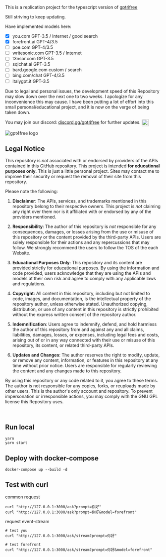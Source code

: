 This is a replication project for the typescript version of [gpt4free](https://github.com/xtekky/gpt4free)

Still striving to keep updating.

Have implemented models here:
- [x] you.com	GPT-3.5 / Internet / good search
- [x] forefront.ai	GPT-4/3.5
- [ ] poe.com	GPT-4/3.5
- [ ] writesonic.com	GPT-3.5 / Internet
- [ ] t3nsor.com	GPT-3.5
- [ ] sqlchat.ai	GPT-3.5
- [ ] bard.google.com	custom / search
- [ ] bing.com/chat	GPT-4/3.5
- [ ] italygpt.it	GPT-3.5

Due to legal and personal issues, the development speed of this Repository may slow down over the next one to two weeks. I apologize for any inconvenience this may cause. I have been putting a lot of effort into this small personal/educational project, and it is now on the verge of being taken down.

<p>You may join our discord: <a href="https://discord.com/invite/gpt4free">discord.gg/gpt4free<a> for further updates. <a href="https://discord.gg/gpt4free"><img align="center" alt="gpt4free Discord" width="22px" src="https://raw.githubusercontent.com/peterthehan/peterthehan/master/assets/discord.svg" /></a></p>


<img alt="gpt4free logo" src="https://user-images.githubusercontent.com/98614666/233799515-1a7cb6a3-b17f-42c4-956d-8d2a0664466f.png">

## Legal Notice <a name="legal-notice"></a>

This repository is _not_ associated with or endorsed by providers of the APIs contained in this GitHub repository. This project is intended **for educational purposes only**. This is just a little personal project. Sites may contact me to improve their security or request the removal of their site from this repository.

Please note the following:

1. **Disclaimer**: The APIs, services, and trademarks mentioned in this repository belong to their respective owners. This project is _not_ claiming any right over them nor is it affiliated with or endorsed by any of the providers mentioned.

2. **Responsibility**: The author of this repository is _not_ responsible for any consequences, damages, or losses arising from the use or misuse of this repository or the content provided by the third-party APIs. Users are solely responsible for their actions and any repercussions that may follow. We strongly recommend the users to follow the TOS of the each Website.

3. **Educational Purposes Only**: This repository and its content are provided strictly for educational purposes. By using the information and code provided, users acknowledge that they are using the APIs and models at their own risk and agree to comply with any applicable laws and regulations.

4. **Copyright**: All content in this repository, including but not limited to code, images, and documentation, is the intellectual property of the repository author, unless otherwise stated. Unauthorized copying, distribution, or use of any content in this repository is strictly prohibited without the express written consent of the repository author.

5. **Indemnification**: Users agree to indemnify, defend, and hold harmless the author of this repository from and against any and all claims, liabilities, damages, losses, or expenses, including legal fees and costs, arising out of or in any way connected with their use or misuse of this repository, its content, or related third-party APIs.

6. **Updates and Changes**: The author reserves the right to modify, update, or remove any content, information, or features in this repository at any time without prior notice. Users are responsible for regularly reviewing the content and any changes made to this repository.

By using this repository or any code related to it, you agree to these terms. The author is not responsible for any copies, forks, or reuploads made by other users. This is the author's only account and repository. To prevent impersonation or irresponsible actions, you may comply with the GNU GPL license this Repository uses.

<br>

## Run local

```shell
yarn
yarn start
```

## Deploy with docker-compose

```
docker-compose up --build -d
```

## Test with curl

common request
```shell
curl "http://127.0.0.1:3000/ask?prompt=你好"
curl "http://127.0.0.1:3000/ask?prompt=你好&model=forefront"
```

request event-stream 
```shell
# test you
curl "http://127.0.0.1:3000/ask/stream?prompt=你好" 

# test forefront
curl "http://127.0.0.1:3000/ask/stream?prompt=你好&model=forefront"
```

